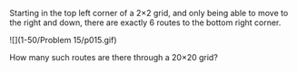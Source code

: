 Starting in the top left corner of a 2×2 grid, and only being able to move to the right and down,
there are exactly 6 routes to the bottom right corner.


![](1-50/Problem 15/p015.gif)

How many such routes are there through a 20×20 grid?
